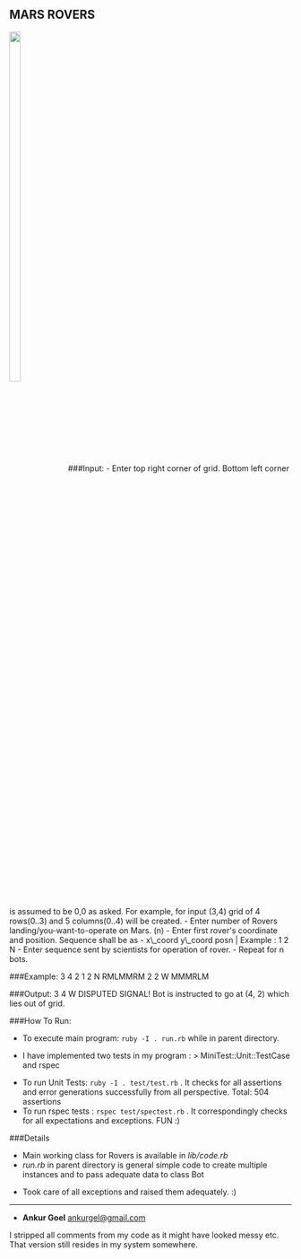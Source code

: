 ## MARS ROVERS
<img src="http://www.universetoday.com/wp-content/uploads/2011/09/apollo-17-lunar-rover-001.jpg" height="40%" width="20%" align="center">
###Input:
- Enter top right corner of grid. Bottom left corner is assumed to be 0,0 as asked. For example, for input (3,4) grid of 4 rows(0..3) and 5 columns(0..4) will be created.
- Enter number of Rovers landing/you-want-to-operate on Mars. (n)
- Enter first rover's coordinate and position. Sequence shall be as - x\_coord y\_coord posn | Example : 1 2 N
- Enter sequence sent by scientists for operation of rover. 
- Repeat for n bots.

###Example: 
3 4
2
1 2 N 
RMLMMRM
2 2 W 
MMMRLM

###Output: 
3 4 W
DISPUTED SIGNAL! Bot is instructed to go at (4, 2) which lies out of grid.

###How To Run: 
- To execute main program: `ruby -I . run.rb` while in parent directory. 
* I have implemented two tests in my program : > MiniTest::Unit::TestCase and rspec
- To run Unit Tests: `ruby -I . test/test.rb` . It checks for all assertions and error generations successfully from all perspective. Total: 504 assertions
- To run rspec tests : `rspec test/spectest.rb` . It correspondingly checks for all expectations and exceptions. FUN :)

###Details
- Main working class for Rovers is available in _lib/code.rb_ 
- _run.rb_ in parent directory is general simple code to create multiple instances and to pass adequate data to class Bot

* Took care of all exceptions and raised them adequately.  :)
* * * 
- __Ankur Goel__
<ankurgel@gmail.com>

I stripped all comments from my code as it might have looked messy etc. That version still resides in my system somewhere. 
